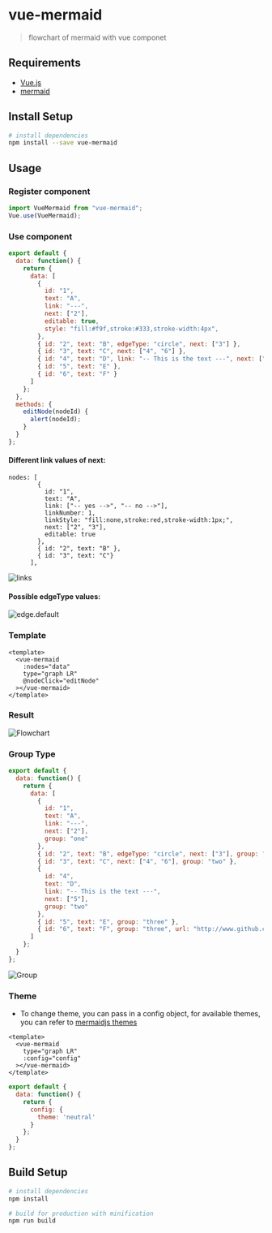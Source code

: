 # vue-mermaid

> flowchart of mermaid with vue componet

## Requirements

- [Vue.js](https://github.com/vuejs/vue)
- [mermaid](https://github.com/knsv/mermaid)

## Install Setup

```bash
# install dependencies
npm install --save vue-mermaid

```

## Usage

### Register component

```js
import VueMermaid from "vue-mermaid";
Vue.use(VueMermaid);
```

### Use component

```js
export default {
  data: function() {
    return {
      data: [
        {
          id: "1",
          text: "A",
          link: "---",
          next: ["2"],
          editable: true,
          style: "fill:#f9f,stroke:#333,stroke-width:4px",
        },
        { id: "2", text: "B", edgeType: "circle", next: ["3"] },
        { id: "3", text: "C", next: ["4", "6"] },
        { id: "4", text: "D", link: "-- This is the text ---", next: ["5"] },
        { id: "5", text: "E" },
        { id: "6", text: "F" }
      ]
    };
  },
  methods: {
    editNode(nodeId) {
      alert(nodeId);
    }
  }
};
```
#### Different link values of next:

```vue
nodes: [
        {
          id: "1",
          text: "A",
          link: ["-- yes -->", "-- no -->"],
          linkNumber: 1,
          linkStyle: "fill:none,stroke:red,stroke-width:1px;",
          next: ["2", "3"],
          editable: true
        },
        { id: "2", text: "B" },
        { id: "3", text: "C"}
      ],
```

![links](./img/links.png)

#### Possible edgeType values:

![edge.default](./img/edge_types.png)

### Template

```vue
<template>
  <vue-mermaid
    :nodes="data"
    type="graph LR"
    @nodeClick="editNode"
  ></vue-mermaid>
</template>
```

### Result

![Flowchart](./img/flow.png)

### Group Type

```js
export default {
  data: function() {
    return {
      data: [
        {
          id: "1",
          text: "A",
          link: "---",
          next: ["2"],
          group: "one"
        },
        { id: "2", text: "B", edgeType: "circle", next: ["3"], group: "one" },
        { id: "3", text: "C", next: ["4", "6"], group: "two" },
        {
          id: "4",
          text: "D",
          link: "-- This is the text ---",
          next: ["5"],
          group: "two"
        },
        { id: "5", text: "E", group: "three" },
        { id: "6", text: "F", group: "three", url: "http://www.github.com" }
      ]
    };
  }
};
```

![Group](./img/group.png)

### Theme

- To change theme, you can pass in a config object, for available themes, you can refer to [mermaidjs themes](https://github.com/mermaid-js/mermaid/tree/master/src/themes)

```vue
<template>
  <vue-mermaid
    type="graph LR"
    :config="config"
  ></vue-mermaid>
</template>
```

```js
export default {
  data: function() {
    return {
      config: {
        theme: 'neutral'
      }
    };
  }
};
```


## Build Setup

```bash
# install dependencies
npm install

# build for production with minification
npm run build
```
